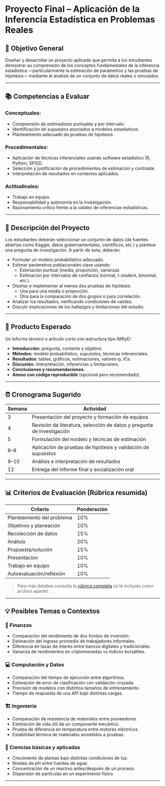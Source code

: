 # Proyecto Final – Aplicación de la Inferencia Estadística en Problemas Reales

## 🎯 Objetivo General

Diseñar y desarrollar un proyecto aplicado que permita a los estudiantes demostrar su comprensión de los conceptos fundamentales de la inferencia estadística —particularmente la estimación de parámetros y las pruebas de hipótesis— mediante el análisis de un conjunto de datos reales o simulados.

---

## 📚 Competencias a Evaluar

### Conceptuales:
- Comprensión de estimadores puntuales y por intervalo.
- Identificación de supuestos asociados a modelos estadísticos.
- Planteamiento adecuado de pruebas de hipótesis.

### Procedimentales:
- Aplicación de técnicas inferenciales usando software estadístico (R, Python, SPSS).
- Selección y justificación de procedimientos de estimación y contraste.
- Interpretación de resultados en contextos aplicados.

### Actitudinales:
- Trabajo en equipo.
- Responsabilidad y autonomía en la investigación.
- Razonamiento crítico frente a la validez de inferencias estadísticas.

---

## 📝 Descripción del Proyecto

Los estudiantes deberán seleccionar un conjunto de datos (de fuentes abiertas como Kaggle, datos gubernamentales, científicos, etc.) y plantear una pregunta de investigación. A partir de esta, deberán:

- Formular un modelo probabilístico adecuado.
- Estimar parámetros poblacionales clave usando:
  - Estimación puntual (media, proporción, varianza).
  - Estimación por intervalos de confianza (normal, t-student, binomial, etc.).
- Diseñar e implementar al menos dos pruebas de hipótesis:
  - Una para una media o proporción.
  - Otra para la comparación de dos grupos o para correlación.
- Analizar los resultados, verificando condiciones de validez.
- Discutir implicaciones de los hallazgos y limitaciones del estudio.

---

## 📄 Producto Esperado

Un informe técnico o artículo corto con estructura tipo IMRyD:

- **Introducción:** pregunta, contexto y objetivo.
- **Métodos:** modelo probabilístico, supuestos, técnicas inferenciales.
- **Resultados:** tablas, gráficos, estimaciones, valores-p, ICs.
- **Discusión:** interpretación, inferencias y limitaciones.
- **Conclusiones y recomendaciones.**
- **Anexo con código reproducible** (opcional pero recomendado).

---

## ⏰ Cronograma Sugerido

| Semana | Actividad |
|--------|-----------|
| 3 | Presentación del proyecto y formación de equipos |
| 4 | Revisión de literatura, selección de datos y pregunta de investigación |
| 5 | Formulación del modelo y técnicas de estimación |
| 6–8 | Aplicación de pruebas de hipótesis y validación de supuestos |
| 9–10 | Análisis e interpretación de resultados |
| 12 | Entrega del informe final y socialización oral |

---

## 📊 Criterios de Evaluación (Rúbrica resumida)

| Criterio                  | Ponderación |
|---------------------------|-------------|
| Planteamiento del problema | 10%         |
| Objetivos y planeación     | 10%         |
| Recolección de datos       | 15%         |
| Análisis                   | 20%         |
| Propuesta/solución         | 15%         |
| Presentación               | 10%         |
| Trabajo en equipo          | 10%         |
| Autoevaluación/reflexión   | 10%         |

> Para más detalles consulta la [rúbrica completa](RÚBRICA.md) (si la incluyes como archivo aparte).

---

## 💡 Posibles Temas o Contextos

### 💸 Finanzas
- Comparación del rendimiento de dos fondos de inversión.
- Estimación del ingreso promedio de trabajadores informales.
- Diferencia en tasas de interés entre bancos digitales y tradicionales.
- Varianza de rendimientos en criptomonedas vs índices bursátiles.

### 💻 Computación y Datos
- Comparación del tiempo de ejecución entre algoritmos.
- Estimación de error de clasificación con validación cruzada.
- Precisión de modelos con distintos tamaños de entrenamiento.
- Tiempo de respuesta de una API bajo distintas cargas.

### 🏗️ Ingeniería
- Comparación de resistencia de materiales entre proveedores.
- Estimación de vida útil de un componente mecánico.
- Prueba de diferencia en temperatura entre motores eléctricos.
- Estabilidad térmica de materiales sometidos a pruebas.

### 🔬 Ciencias básicas y aplicadas
- Crecimiento de plantas bajo distintas condiciones de luz.
- Niveles de pH entre fuentes de agua.
- Concentración de un reactivo antes/después de un proceso.
- Dispersión de partículas en un experimento físico.

---
